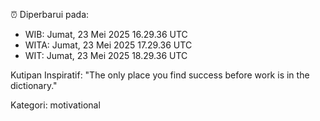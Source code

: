 ⏰ Diperbarui pada:
- WIB: Jumat, 23 Mei 2025 16.29.36 UTC
- WITA: Jumat, 23 Mei 2025 17.29.36 UTC
- WIT: Jumat, 23 Mei 2025 18.29.36 UTC

Kutipan Inspiratif:
"The only place you find success before work is in the dictionary."


Kategori: motivational

